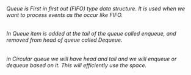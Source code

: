 ###### Queue is First in first out (FIFO) type data structure. It is used when we want to process events as the occur like FIFO.
###### In Queue item is added at the tail of the queue called enqueue, and removed from head of queue called Dequeue.
###### in Circular queue we will have head and tail and we will enqueue or dequeue based on it. This will efficiently use the space.
###### 
